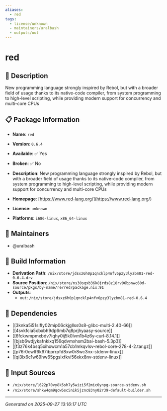 ```yaml
---
aliases:
  - red
tags:
  - license/unknown
  - maintainers/uralbash
  - outputs/out
---
```


# red

## 📝 Description

New programming language strongly inspired by Rebol, but with a
broader field of usage thanks to its native-code compiler, from system
programming to high-level scripting, while providing modern support for
concurrency and multi-core CPUs


## 📋 Package Information

- **Name**: `red`
- **Version**: `0.6.4`
- **Available**: ✅ Yes
- **Broken**: ✅ No
- **Description**: New programming language strongly inspired by Rebol, but with a
broader field of usage thanks to its native-code compiler, from system
programming to high-level scripting, while providing modern support for
concurrency and multi-core CPUs

- **Homepage**: [https://www.red-lang.org/](https://www.red-lang.org/)
- **License**: `unknown`
- **Platforms**: `i686-linux`, `x86_64-linux`
## 👥 Maintainers

- @uralbash


## 🔧 Build Information

- **Derivation Path**: `/nix/store/jdsxz6h0p1qncklp4nfv6pzy3lyzbm81-red-0.6.4.drv`
- **Source Position**: `/nix/store/ns30sqxb36k8jrds8z18rv96bpnwc60d-source/pkgs/by-name/re/red/package.nix:91`
- **Outputs**:
  - `out`:  `/nix/store/jdsxz6h0p1qncklp4nfv6pzy3lyzbm81-red-0.6.4`

## 🔗 Dependencies

- [[3knka5i51sifly02mip06ckjgllss0s8-glibc-multi-2.40-66]]
- [[4svkfcia5cbxbh9dp6mb7q8prjhyaasy-source]]
- [[6fckwmpmxbdv7iqhy0ij5k0lvm1b4z6y-curl-8.14.1]]
- [[bjsb6wdjykafnkixq156qdvmxhsm2bai-bash-5.3p3]]
- [[f3z76k4bsq5xihxwcm1a57cb1mkqvlsv-rebol-core-278-4-2.tar.gz]]
- [[p76r0cwlf6k97ibprrpfd8xw0r8wc3nx-stdenv-linux]]
- [[qi3lx6c1w69hw65pgslxfkvi56xkx8nv-stdenv-linux]]

## 📁 Input Sources

- `/nix/store/l622p70vy8k5sh7y5wizi5f2mic6ynpg-source-stdenv.sh`
- `/nix/store/shkw4qm9qcw5sc5n1k5jznc83ny02r39-default-builder.sh`

---
*Generated on 2025-09-27 13:16:17 UTC*
